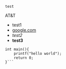 	test
AT&amp;T
* test1
* <a href="https://google.com" title="Google.com">google.com</a>
* <em>test2</em>
* <strong>test3</strong>
```#include<stdio.h><p>
int main(){
    printf("hello world");
    return 0;
}```

